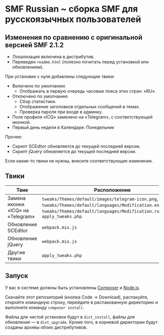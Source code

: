 
# SMF Russian ~ сборка SMF для русскоязычных пользователей

## Изменения по сравнению с оригинальной версией SMF 2.1.2

* Локализация включена в дистрибутив.
* Переведен `readme.html` (полезно почитать перед установкой или обновлением).

При установке с нуля добавлены следующие твики:
* Включено по умолчанию
    * Отображать в первую очередь часовые пояса этих стран: «RU».
* Отключено по умолчанию
    * Сбор статистики.
    * Отображение заголовков отдельных сообщений в темах.
    * Проверка пароля при входе в админку.
* Поле профиля «ICQ» заменено на «Telegram», с соответствующей иконкой.
* Первый день недели в Календаре: Понедельник

Прочее:
* Скрипт SCEditor обновляется до текущей последней версии.
* Скрипт jQuery обновляется до текущей последней версии.

Если какие-то твики не нужны, внесите соответствующие изменения.

## Твики

| Твик | Расположение |
| ------------- | ------------- |
| Замена иконки «ICQ» на «Telegram» | `tweaks/Themes/default/images/telegram-icon.png`, `tweaks/Themes/default/languages/Modification.english.php`, `tweaks/Themes/default/languages/Modification.russian.php`, `apply_tweaks.php` |
| Обновление SCEditor | `webpack.mix.js` |
| Обновление jQuery | `webpack.mix.js` |
| Другие твики | `apply_tweaks.php` |

## Запуск

У вас в системе должны быть установлены [Composer](https://getcomposer.org/download/) и [Node.js](https://nodejs.org/en/).

Скачайте этот репозиторий (кнопка Code -> Download), распакуйте, откройте командную строку, перейдите в распакованную директорию и выполните команду `composer install`.

Файлы для чистой установки будут в `dist_install`, файлы для обновления — в `dist_upgrade`. Кроме того, в корневой директории будут созданы архивы обоих дистрибутивов.